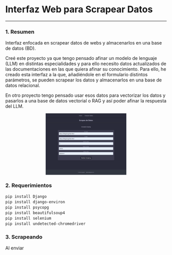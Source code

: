 # Interfaz Web para Scrapear Datos
___
### 1. Resumen
Interfaz enfocada en scrapear datos de webs y almacenarlos en una base de datos (BD).

Creé este proyecto ya que tengo pensado afinar un modelo de lenguaje (LLM) en distintas especialidades y para ello necesito datos actualizados de las documentaciones en las que quiera afinar su conocimiento. Para ello, he creado esta interfaz a la que, añadiéndole en el formulario distintos parámetros, se pueden scrapear los datos y almacenarlos en una base de datos relacional. 

En otro proyecto tengo pensado usar esos datos para vectorizar los datos y pasarlos a una base de datos vectorial o RAG y así poder afinar la respuesta del LLM.

<div style="display:flex; justify-content:center; align-items:center;">
   <img src="./webs_scrapings/static/images/interfaz.png" alt="imagen" style="width: 50%;">
</div>

### 2. Requerimientos

```bash
pip install Django
pip install django-environ
pip install psycopg
pip install beautifulsoup4
pip install selenium
pip install undetected-chromedriver
```
### 3. Scrapeando 
Al enviar 